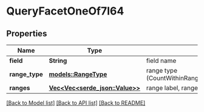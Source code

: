 # QueryFacetOneOf7I64

## Properties

Name | Type | Description | Notes
------------ | ------------- | ------------- | -------------
**field** | **String** | field name | 
**range_type** | [**models::RangeType**](RangeType.md) | range type (CountWithinRange,CountBelowRange,CountAboveRange) | 
**ranges** | [**Vec<Vec<serde_json::Value>>**](Vec.md) | range label, range start | 

[[Back to Model list]](../README.md#documentation-for-models) [[Back to API list]](../README.md#documentation-for-api-endpoints) [[Back to README]](../README.md)



